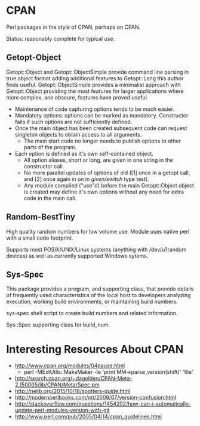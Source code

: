 # CPAN
Perl packages in the style of CPAN, perhaps on CPAN.

Status: reasonably complete for typical use.

## Getopt-Object
Getopt::Object and Getopt::ObjectSimple provide command line parsing 
in true object format adding additional features to Getopt::Long this
author finds useful. Getopt::ObjectSimple provides a minimalist
approach with Getopt::Object providing the most features for
larger applications where more complex, ane obscure, features have proved useful. 

* Maintenance of code capturing options tends to be much easier.
* Mandatory options: options can be marked as mandatory. Constructor fails if such options are not sufficiently defined.
* Once the main object has been created subsequent code can request singleton objects to obtain access to all arguments. 
   * The main start code no longer needs to publish options to other parts of the program.
* Each option is defined as it's own self-contained object. 
   * All option aliases, short or long, are given in one string in the constructor call.
   * No more parallel updates of options of old ([1] once in a getopt call, and [2] once again in on in *given/switch* type test).
   * Any module compiled ("use"d) before the main Getopt::Object object is created may define it's own options without any need for extra code in the main call.

## Random-BestTiny
High quality random numbers for low volume use. 
Module uses native perl with a small code footprint.

Supports most POSIX/UNIX/Linux systems (anything with /dev/u?random devices) as well as currently supported Windows sytems.


## Sys-Spec
This package provides a program, and supporting class, that 
provide details of frequently used characteristics of the
local host to developers analyzing execution, working build 
environments, or maintaining build numbers.

  sys-spec  shell script to create build numbers and related information.

  Sys::Spec supporting class for build_num.


# Interesting Resources About CPAN

* http://www.cpan.org/modules/04pause.html
  * perl -MExtUtils::MakeMaker -le 'print MM->parse_version(shift)' 'file'
* http://search.cpan.org/~dagolden/CPAN-Meta-2.150005/lib/CPAN/Meta/Spec.pm 
* http://neilb.org/2015/10/18/spotters-guide.html
* http://modernperlbooks.com/mt/2009/07/version-confusion.html
* http://stackoverflow.com/questions/1454202/how-can-i-automatically-update-perl-modules-version-with-git
* http://www.perl.com/pub/2005/04/14/cpan_guidelines.html
